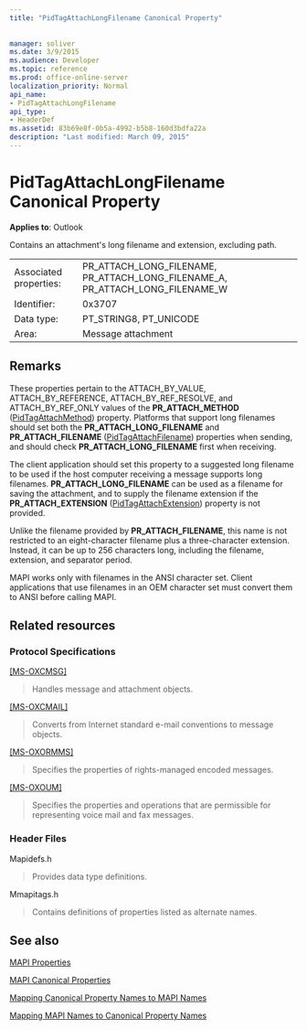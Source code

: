 ```yaml
---
title: "PidTagAttachLongFilename Canonical Property"
 
 
manager: soliver
ms.date: 3/9/2015
ms.audience: Developer
ms.topic: reference
ms.prod: office-online-server
localization_priority: Normal
api_name:
- PidTagAttachLongFilename
api_type:
- HeaderDef
ms.assetid: 83b69e8f-0b5a-4992-b5b8-160d3bdfa22a
description: "Last modified: March 09, 2015"
---
```


# PidTagAttachLongFilename Canonical Property

  
  
**Applies to**: Outlook 
  
Contains an attachment's long filename and extension, excluding path. 
  
|||
|:-----|:-----|
|Associated properties:  <br/> |PR_ATTACH_LONG_FILENAME, PR_ATTACH_LONG_FILENAME_A, PR_ATTACH_LONG_FILENAME_W  <br/> |
|Identifier:  <br/> |0x3707  <br/> |
|Data type:  <br/> |PT_STRING8, PT_UNICODE  <br/> |
|Area:  <br/> |Message attachment  <br/> |
   
## Remarks

These properties pertain to the ATTACH_BY_VALUE, ATTACH_BY_REFERENCE, ATTACH_BY_REF_RESOLVE, and ATTACH_BY_REF_ONLY values of the **PR_ATTACH_METHOD** ([PidTagAttachMethod](pidtagattachmethod-canonical-property.md)) property. Platforms that support long filenames should set both the **PR_ATTACH_LONG_FILENAME** and **PR_ATTACH_FILENAME** ([PidTagAttachFilename](pidtagattachfilename-canonical-property.md)) properties when sending, and should check **PR_ATTACH_LONG_FILENAME** first when receiving. 
  
The client application should set this property to a suggested long filename to be used if the host computer receiving a message supports long filenames. **PR_ATTACH_LONG_FILENAME** can be used as a filename for saving the attachment, and to supply the filename extension if the **PR_ATTACH_EXTENSION** ([PidTagAttachExtension](pidtagattachextension-canonical-property.md)) property is not provided. 
  
Unlike the filename provided by **PR_ATTACH_FILENAME**, this name is not restricted to an eight-character filename plus a three-character extension. Instead, it can be up to 256 characters long, including the filename, extension, and separator period. 
  
MAPI works only with filenames in the ANSI character set. Client applications that use filenames in an OEM character set must convert them to ANSI before calling MAPI. 
  
## Related resources

### Protocol Specifications

[[MS-OXCMSG]](http://msdn.microsoft.com/library/7fd7ec40-deec-4c06-9493-1bc06b349682%28Office.15%29.aspx)
  
> Handles message and attachment objects.
    
[[MS-OXCMAIL]](http://msdn.microsoft.com/library/b60d48db-183f-4bf5-a908-f584e62cb2d4%28Office.15%29.aspx)
  
> Converts from Internet standard e-mail conventions to message objects.
    
[[MS-OXORMMS]](http://msdn.microsoft.com/library/a121dda4-48f3-41f8-b12f-170f533038bb%28Office.15%29.aspx)
  
> Specifies the properties of rights-managed encoded messages.
    
[[MS-OXOUM]](http://msdn.microsoft.com/library/2a0696c5-2caf-4f20-87fb-085db430afec%28Office.15%29.aspx)
  
> Specifies the properties and operations that are permissible for representing voice mail and fax messages.
    
### Header Files

Mapidefs.h
  
> Provides data type definitions.
    
Mmapitags.h
  
> Contains definitions of properties listed as alternate names.
    
## See also



[MAPI Properties](mapi-properties.md)
  
[MAPI Canonical Properties](mapi-canonical-properties.md)
  
[Mapping Canonical Property Names to MAPI Names](mapping-canonical-property-names-to-mapi-names.md)
  
[Mapping MAPI Names to Canonical Property Names](mapping-mapi-names-to-canonical-property-names.md)

